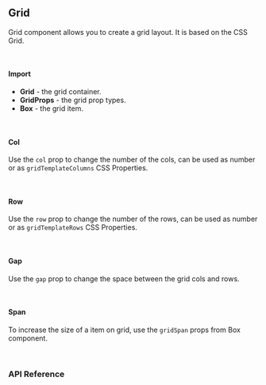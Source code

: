 ## Grid

Grid component allows you to create a grid layout. It is based on the CSS Grid.

<div>
	<LeSourceButton url="https://github.com/hiimlex/leux/tree/main/src/components/Grid"></LeSourceButton>
</div>

<br/>

#### Import

<div>
	<GridImportPreview></GridImportPreview>
</div>

- **Grid** - the grid container.
- **GridProps** - the grid prop types.
- **Box** - the grid item.

<br/>

#### Col

Use the `col` prop to change the number of the cols, can be used as number or as `gridTemplateColumns` CSS Properties.

<div>
	<GridColPreview></GridColPreview>
</div>

<br/>

#### Row

Use the `row` prop to change the number of the rows, can be used as number or as `gridTemplateRows` CSS Properties.

<div>
	<GridRowPreview></GridRowPreview>
</div>

<br/>

#### Gap

Use the `gap` prop to change the space between the grid cols and rows.

<div>
	<GridGapPreview></GridGapPreview>
</div>

<br/>

#### Span

To increase the size of a item on grid, use the `gridSpan` props from <NavLink to="/layout/box">Box component</NavLink>.

<div>
	<GridSpanPreview></GridSpanPreview>
</div>

<br/>

### API Reference

<div>
<GridApiTable>
</GridApiTable>
</div>

<br/>
